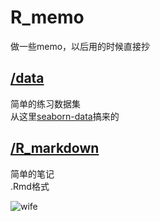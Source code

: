 # R_memo
做一些memo，以后用的时候直接抄

## [/data](https://github.com/nab-iak/R_memo/tree/main/data)
简单的练习数据集  
从这里[seaborn-data](https://github.com/mwaskom/seaborn-data)搞来的  

## [/R_markdown](https://github.com/nab-iak/R_memo/tree/main/R_markdown)
简单的笔记  
.Rmd格式


![wife](https://cdn2.ettoday.net/images/6676/e6676531.jpg)
